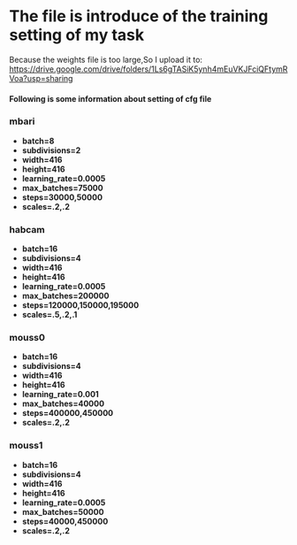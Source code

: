 <h1>The file is introduce of the training setting of my task</h1>

Because the weights file is too large,So I upload it to:
<br>https://drive.google.com/drive/folders/1Ls6gTASiK5ynh4mEuVKJFciQFtymRVoa?usp=sharing</br>

<h4>Following is some information about setting of cfg file <for each dataset(special part):</h4>

<h3>mbari</h3>
<ul>
<li>batch=8</li>
<li>subdivisions=2</li>
<li>width=416</li>
<li>height=416</li>
<li>learning_rate=0.0005</li>
<li>max_batches=75000</li>
<li>steps=30000,50000</li>
<li>scales=.2,.2</li>
</ul>

<h3>habcam</h3>
<ul>
<li>batch=16</li>
<li>subdivisions=4</li>
<li>width=416</li>
<li>height=416</li>
<li>learning_rate=0.0005</li>
<li>max_batches=200000</li>
<li>steps=120000,150000,195000</li>
<li>scales=.5,.2,.1</li>
</ul>

<h3>mouss0</h3>
<ul>
<li>batch=16</li>
<li>subdivisions=4</li>
<li>width=416</li>
<li>height=416</li>
<li>learning_rate=0.001</li>
<li>max_batches=40000</li>
<li>steps=400000,450000</li>
<li>scales=.2,.2</li>
</ul>

<h3>mouss1</h3>
<ul>
<li>batch=16</li>
<li>subdivisions=4</li>
<li>width=416</li>
<li>height=416</li>
<li>learning_rate=0.0005</li>
<li>max_batches=50000</li>
<li>steps=40000,450000</li>
<li>scales=.2,.2</li>
</ul>
